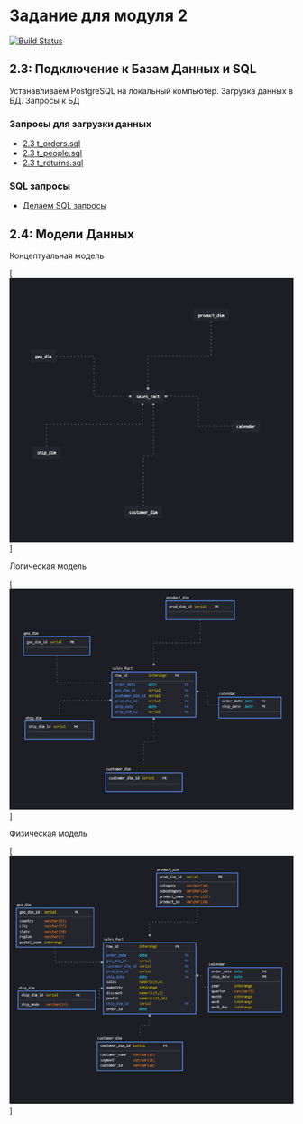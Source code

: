 # Задание для модуля 2
[![Build Status](https://travis-ci.org/joemccann/dillinger.svg?branch=master)](https://travis-ci.org/joemccann/dillinger)
## 2.3: Подключение к Базам Данных и SQL

Устанавливаем PostgreSQL на локальный компьютер. Загрузка данных в БД. Запросы к БД

### Запросы для загрузки данных

- [2.3 t_orders.sql](https://github.com/itkatun/DE-101/blob/main/Module02/2.3%20t_orders.sql)
- [2.3 t_people.sql](https://github.com/itkatun/DE-101/blob/main/Module02/t_people.sql)
- [2.3 t_returns.sql](https://github.com/itkatun/DE-101/blob/main/Module02/t_returns.sql)

### SQL запросы
- [Делаем SQL запросы](https://github.com/itkatun/DE-101/blob/main/Module02/query.sql)

## 2.4: Модели Данных
Концептуальная модель

[![Концептуальная модель](https://github.com/itkatun/DE-101/blob/main/Module02/concept_model.png)]

Логическая модель

[![Логическая модель](https://github.com/itkatun/DE-101/blob/main/Module02/logical_model.png)]

Физическая модель

[![Физическая модель](https://github.com/itkatun/DE-101/blob/main/Module02/physical_model.png)]

